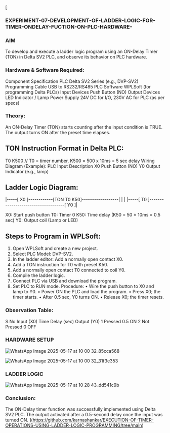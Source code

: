 [
### EXPERIMENT-07-DEVELOPMENT-OF-LADDER-LOGIC-FOR-TIMER-ONDELAY-FUCTION-ON-PLC-HARDWARE-

### AIM 
To develop and execute a ladder logic program using an ON-Delay Timer (TON) in Delta SV2 PLC, and observe its behavior on PLC hardware.
### Hardware & Software Required:
Component	Specification
PLC	Delta SV2 Series (e.g., DVP-SV2)
Programming Cable	USB to RS232/RS485
PLC Software	WPLSoft (for programming Delta PLCs)
Input Devices	Push Button (NO)
Output Devices	LED Indicator / Lamp
Power Supply	24V DC for I/O, 230V AC for PLC (as per specs)
### Theory:
An ON-Delay Timer (TON) starts counting after the input condition is TRUE. The output turns ON after the preset time elapses.

## TON Instruction Format in Delta PLC:
T0 K500  // T0 = timer number, K500 = 500 x 10ms = 5 sec delay
Wiring Diagram (Example):
PLC Input	Description
X0	Push Button (NO)
Y0	Output Indicator (e.g., lamp)
## Ladder Logic Diagram:


|-----[ X0 ]------------[TON T0 K50]------------------|
|                                               |
|-----[ T0 ]------------------------------------[ Y0 ]|

X0: Start push button
T0: Timer 0
K50: Time delay (K50 = 50 × 10ms = 0.5 sec)
Y0: Output coil (Lamp or LED)
## Steps to Program in WPLSoft:
1.	Open WPLSoft and create a new project.
2.	Select PLC Model: DVP-SV2.
3.	In the ladder editor: Add a normally open contact X0.
4.	Add a TON instruction for T0 with preset K50.
5.	Add a normally open contact T0 connected to coil Y0.
6.	Compile the ladder logic.
7.	Connect PLC via USB and download the program.
8.	Set PLC to RUN mode.
Procedure:
•	Wire the push button to X0 and lamp to Y0.
•	Power ON the PLC and load the program.
•	Press X0; the timer starts.
•	After 0.5 sec, Y0 turns ON.
•	Release X0; the timer resets.
### Observation Table:
S.No	Input (X0)	Time Delay (sec)	Output (Y0)
1	Pressed	0.5	ON
2	Not Pressed	0	OFF


###  HARDWARE SETUP 

![WhatsApp Image 2025-05-17 at 10 00 32_85cca568](https://github.com/user-attachments/assets/95705157-e8a2-47fa-bd6b-072db9f36602)

![WhatsApp Image 2025-05-17 at 10 00 32_31f3e353](https://github.com/user-attachments/assets/1b9a60b2-c5c4-4504-9b95-49661e3e3242)


### LADDER LOGIC

![WhatsApp Image 2025-05-17 at 10 28 43_dd541c9b](https://github.com/user-attachments/assets/b93701f0-a791-406f-b296-efe44a47ce1d)


### Conclusion:
The ON-Delay timer function was successfully implemented using Delta SV2 PLC. The output activated after a 0.5-second delay once the input was turned ON.
](https://github.com/karnashankar/EXECUTION-OF-TIMER-OPERATIONS-USING-LADDER-LOGIC-PROGRAMMING/tree/main)
